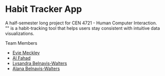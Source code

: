 # Habit Tracker App

A half-semester long project for CEN 4721 - Human Computer Interaction.\
"" is a habit-tracking tool that helps users stay consistent with intuitive data visualizations.

Team Members
* [Evie Meckley](https://github.com/emeckley)
* [Al Fahad](https://github.com/)
* [Lysandra Belnavis-Walters](https://github.com/LysandraBW)
* [Alana Belnavis-Walters](https://github.com/humonae)

